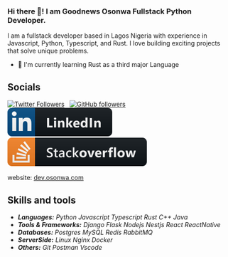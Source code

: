 ### Hi there 👋! I am Goodnews Osonwa Fullstack Python Developer.
I am a fullstack developer based in Lagos Nigeria with experience in Javascript, Python, Typescript, and Rust. I love building exciting projects that solve unique problems.

- 🌱 I'm currently learning Rust as a third major Language

## **Socials**
[![Twitter Followers](https://img.shields.io/twitter/follow/_osonwa?color=0E7FC0&logo=twitter&style=for-the-badge&label=Twitter)](https://twitter.com/_osonwa) &nbsp; [![GitHub followers](https://img.shields.io/github/followers/goodnewsj62?logo=GitHub&style=for-the-badge)](https://github.com/goodnewsj62) &nbsp; [![Linkedin](https://github.com/MikeCodesDotNET/ColoredBadges/raw/master/svg/social/linkedin.svg)](https://www.linkedin.com/in/goodnews-john-5a28ba245/) &nbsp;
[![Stackoverflow](https://github.com/MikeCodesDotNET/ColoredBadges/raw/master/svg/social/stackoverflow.svg)](https://stackoverflow.com/users/14432913/goodnews-john) &nbsp;

website: [dev.osonwa.com](https://dev.osonwa.com)

## **Skills and tools**
- ***Languages:** Python Javascript Typescript Rust C++  Java*
- ***Tools & Frameworks:** Django Flask Nodejs Nestjs React ReactNative*
- ***Databases:** Postgres MySQL Redis RabbitMQ*
- ***ServerSide:** Linux Nginx Docker*
- ***Others:** Git Postman Vscode* 


<!--
**goodnewsj62/goodnewsj62** is a ✨ _special_ ✨ repository because its `README.md` (this file) appears on your GitHub profile.

Here are some ideas to get you started:

- 🔭 I’m currently working on ...
- 🌱 I’m currently learning ...
- 👯 I’m looking to collaborate on ...
- 🤔 I’m looking for help with ...
- 💬 Ask me about ...
- 📫 How to reach me: ...
- 😄 Pronouns: ...
- ⚡ Fun fact: ...
-->

